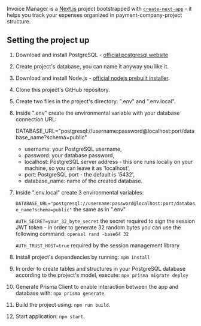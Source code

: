 Invoice Manager is a [Next.js](https://nextjs.org/) project bootstrapped with [`create-next-app`](https://github.com/vercel/next.js/tree/canary/packages/create-next-app) - it helps you track your expenses organized in payment-company-project structure.

## Setting the project up

1. Download and install PostgreSQL - [official postgresql website](https://www.postgresql.org/download/)

2. Create project's database, you can name it anyway you like it.

3. Download and install Node.js - [official nodejs prebuilt installer](https://nodejs.org/en/download/prebuilt-installer).

4. Clone this project's GitHub repository.

5. Create two files in the project's directory: ".env" and ".env.local".

6. Inside ".env" create the environmental variable with your database connection URL:

   DATABASE_URL="postgresql://username:password@localhost:port/database_name?schema=public"

   - username: your PostgreSQL username,
   - password: your database password,
   - localhost: PostgreSQL server address - this one runs locally on your machine, so you can leave it as 'localhost',
   - port: PostgreSQL port - the default is '5432',
   - database_name: name of the created database.

7. Inside ".env.local" create 3 environmental variables:

   `DATABASE_URL="postgresql://username:password@localhost:port/database_name?schema=public"`
   the same as in ".env"

   `AUTH_SECRET=your_32_byte_secret`
   the secret required to sign the session JWT token - in order to generate 32 random bytes you can use the following command:
   `openssl rand -base64 32`

   `AUTH_TRUST_HOST=true`
   required by the session management library

8. Install project's dependencies by running:
   `npm install`

9. In order to create tables and structures in your PostgreSQL database according to the project's model, execute:
   `npx prisma migrate deploy`

10. Generate Prisma Client to enable interaction between the app and database with:
    `npx prisma generate`.

11. Build the project using:
    `npm run build`.

12. Start application:
    `npm start`.
